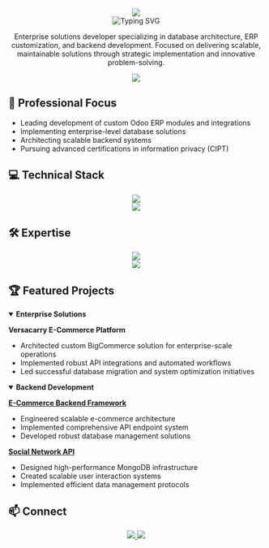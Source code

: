 <div align="center">
  <img src="https://capsule-render.vercel.app/api?text=David%20Codner&animation=fadeIn&type=waving&color=gradient&height=100"/>
</div>

<div align="center">
  <img src="https://readme-typing-svg.demolab.com?font=Fira+Code&duration=3000&pause=1000&color=36BCF7&center=true&vCenter=true&width=435&lines=Enterprise+Solutions+Developer;Database+Architect;ERP+Integration+Specialist;Full+Stack+Engineer" alt="Typing SVG" />
</div>

<p align="center">
  Enterprise solutions developer specializing in database architecture, ERP customization, and backend development. Focused on delivering scalable, maintainable solutions through strategic implementation and innovative problem-solving.
</p>

<div align="center">
  <img src="https://github-stats-alpha.vercel.app/api?username=dcodner24&cc=22272e&tc=37BCF6&ic=fff&bc=0000">
</div>

## 🎯 Professional Focus
- Leading development of custom Odoo ERP modules and integrations
- Implementing enterprise-level database solutions
- Architecting scalable backend systems
- Pursuing advanced certifications in information privacy (CIPT)

## 💻 Technical Stack

<div align="center">
  <img src="https://skillicons.dev/icons?i=python,docker,postgres,mongodb,mysql,graphql" /><br>
  <img src="https://skillicons.dev/icons?i=react,nodejs,typescript,javascript,html,css" />
</div>

## 🛠 Expertise

<div align="center">
  <img src="https://skillicons.dev/icons?i=git,aws,linux,bash,vim,vscode" /><br>
  <img src="https://skillicons.dev/icons?i=nginx,redis,kubernetes,jenkins,docker,postman" />
</div>

## 🏆 Featured Projects

<details open>
<summary><b>Enterprise Solutions</b></summary>

**Versacarry E-Commerce Platform**
- Architected custom BigCommerce solution for enterprise-scale operations
- Implemented robust API integrations and automated workflows
- Led successful database migration and system optimization initiatives
</details>

<details open>
<summary><b>Backend Development</b></summary>

**[E-Commerce Backend Framework](https://github.com/dcodner24/E-Commerce-Back-End)**
- Engineered scalable e-commerce architecture
- Implemented comprehensive API endpoint system
- Developed robust database management solutions

**[Social Network API](https://github.com/dcodner24/Social-Network-API)**
- Designed high-performance MongoDB infrastructure
- Created scalable user interaction systems
- Implemented efficient data management protocols
</details>

## 📫 Connect
<div align="center">
  <a href="https://www.linkedin.com/in/david-codner-008483251/">
    <img src="https://skillicons.dev/icons?i=linkedin" />
  </a>
  <a href="https://github.com/dcodner24">
    <img src="https://skillicons.dev/icons?i=github" />
  </a>
</div>
